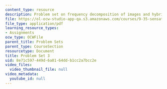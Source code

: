 ```yaml
---
content_type: resource
description: Problem set on frequency decomposition of images and hybrid images.
file: https://ol-ocw-studio-app-qa.s3.amazonaws.com/courses/9-35-sensation-and-perception-spring-2009/8e71c597449d6a8164ddb1cc2a7bcc2e_MIT9_35s09_pset03.pdf
file_type: application/pdf
learning_resource_types:
- Assignments
ocw_type: OCWFile
parent_title: Problem Sets
parent_type: CourseSection
resourcetype: Document
title: Problem Set 3
uid: 8e71c597-449d-6a81-64dd-b1cc2a7bcc2e
video_files:
  video_thumbnail_file: null
video_metadata:
  youtube_id: null
---
```

